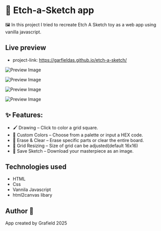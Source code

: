 
#  🎨 Etch-a-Sketch app
 

🖼️ In this project I tried to recreate Etch A Sketch toy as a web app using vanilla javascript.




## Live preview

- project-link: https://garfieldas.github.io/etch-a-sketch/


![Preview Image](https://i.ibb.co/20qs79PQ/Screenshot-2025-02-13-at-11-08-04.png)


![Preview Image](https://i.ibb.co/DfQpytk9/Screenshot-2025-02-13-at-11-08-29.png)


![Preview Image](https://i.ibb.co/TBgRyQMB/Screenshot-2025-02-13-at-11-08-53.png)


![Preview Image](https://i.ibb.co/N2Rkk50g/my-drawing.png)
## ✨ Features:
- 🖌 Drawing – Click to color a grid square.
- 🎨 Custom Colors – Choose from a palette or input a HEX code.
- 🔄 Erase & Clear – Erase specific parts or clear the entire board.
- 🔢 Grid Resizing – Size of grid can be adjusted(default 16x16)
- 💾 Save Sketch – Download your masterpiece as an image.
## Technologies used

- HTML
- Css
- Vannila Javascript
- html2canvas libary


## Author 👤
App created by Grafield 2025
